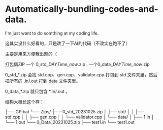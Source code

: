 # Automatically-bundling-codes-and-data.

I'm just want to do somthing at my coding life.

这其实没什么好看的，只是改了一下AI的代码（不改实在跑不了）

主要是用来方便我出题的（

打包俩ZIP 一个 0\_std\_*DAYTime\_now*.zip , 一个0\_data\_*DAYTime\_now*.zip

0_std_*.zip 会找 std.cpp、gen.cpp、validator.cpp 打包到 std 文件夹里，然后 把所有的 .in/.out 打到 data 文件夹里。

0_data_*.zip 就只包含 *.in/.out 。

结构大概长这个样：

├── GP.bat
└── Zips/
    ├── 0_std_20231025.zip
    │   ├── std/
    │   │   ├── std.cpp
    │   │   ├── gen.cpp
    │   │   └── validator.cpp
    │   └── data/
    │       ├── 1.in
    │       └── 1.out
    └── 0_Data_20231025.zip
        ├── test1.in
        └── test1.out
